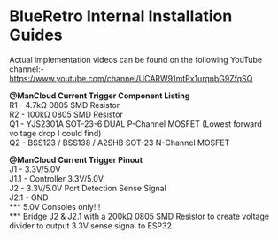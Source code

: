 # BlueRetro Internal Installation Guides

Actual implementation videos can be found on the following YouTube channel:-
https://www.youtube.com/channel/UCARW91mtPx1urqnbG9ZfqSQ

**@ManCloud Current Trigger Component Listing**
</br>R1 - 4.7kΩ 0805 SMD Resistor
</br>R2 - 100kΩ 0805 SMD Resistor
</br>Q1 - YJS2301A SOT-23-6 DUAL P-Channel MOSFET (Lowest forward voltage drop I could find)
</br>Q2 - BSS123 / BSS138 / A2SHB SOT-23 N-Channel MOSFET

**@ManCloud Current Trigger Pinout**
</br>J1   - 3.3V/5.0V
</br>J1.1 - Controller 3.3V/5.0V
</br>J2   - 3.3V/5.0V Port Detection Sense Signal
</br>J2.1 - GND
</br>*** 5.0V Consoles only!!! 
</br>*** Bridge J2 & J2.1 with a 200kΩ 0805 SMD Resistor to create voltage divider to output 3.3V sense signal to ESP32
